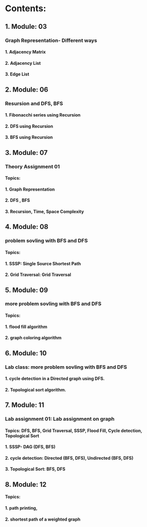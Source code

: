 # Contents:
## 1. Module: 03
### Graph Representation- Different ways
#### 1. Adjacency Matrix
#### 2. Adjacency List
#### 3. Edge List

## 2. Module: 06
### Resursion and DFS, BFS
#### 1. Fibonacchi series using Recursion
#### 2. DFS using Recursion
#### 3. BFS using Recursion

## 3. Module: 07
### Theory Assignment 01
#### Topics:
#### 1. Graph Representation
#### 2. DFS , BFS
#### 3. Recursion, Time, Space Complexity

## 4. Module: 08
### problem sovling with BFS and DFS
#### Topics:
#### 1. SSSP: Single Source Shortest Path
#### 2. Grid Traversal: Grid Traversal

## 5. Module: 09
### more problem sovling with BFS and DFS
#### Topics:
#### 1. flood fill algorithm
#### 2. graph coloring algorithm

## 6. Module: 10
### Lab class: more problem sovling with BFS and DFS
#### 1. cycle detection in a Directed graph using DFS.
#### 2. Topological sort algorithm.

## 7. Module: 11
### Lab assignment 01: Lab assignment on graph 
#### Topics: DFS, BFS, Grid Traversal, SSSP, Flood Fill, Cycle detection, Topological Sort
#### 1. SSSP- DAG (DFS, BFS)
#### 2. cycle detection: Directed (BFS, DFS), Undirected (BFS, DFS)
#### 3. Topological Sort: BFS, DFS

## 8. Module: 12
#### Topics:
#### 1. path printing,
#### 2. shortest path of a weighted graph
